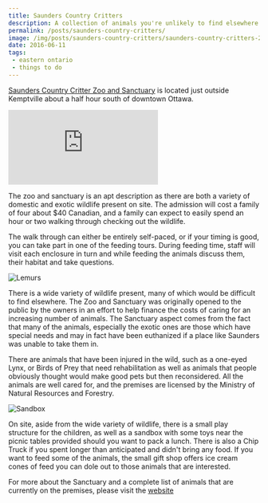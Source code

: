 ```yaml
---
title: Saunders Country Critters
description: A collection of animals you're unlikely to find elsewhere.
permalink: /posts/saunders-country-critters/
image: /img/posts/saunders-country-critters/saunders-country-critters-2.jpg
date: 2016-06-11
tags:
 - eastern ontario
 - things to do
---
```


[Saunders Country Critter Zoo and Sanctuary](http://saunderscountry.com "Saunders Country Critter Zoo and Sanctuary") is located just outside Kemptville about a half hour south of downtown Ottawa.


<div class="google-map">
<iframe src="https://www.google.com/maps/embed?pb=!1m18!1m12!1m3!1d2824.522774365735!2d-75.56132078458876!3d44.93303957909825!2m3!1f0!2f0!3f0!3m2!1i1024!2i768!4f13.1!3m3!1m2!1s0x4ccdc0176299a783%3A0xc7799277dd2a772d!2sSaunders+Country+Critters+Zoo+Sanctuary+%26+Garden+Center!5e0!3m2!1sen!2sca!4v1563800027389!5m2!1sen!2sca" frameborder="0" style="border:0" allowfullscreen></iframe>
</div>


The zoo and sanctuary is an apt description as there are both a variety of domestic and exotic wildlife present on site. The admission will cost a family of four about $40 Canadian, and a family can expect to easily spend an hour or two walking through checking out the wildlife. 

The walk through can either be entirely self-paced, or if your timing is good, you can take part in one of the feeding tours. During feeding time, staff will visit each enclosure in turn and while feeding the animals discuss them, their habitat and take questions. 


![Lemurs](/img/posts/saunders-country-critters/saunders-country-critters-1.jpg "Lemurs")


There is a wide variety of wildlife present, many of which would be difficult to find elsewhere. The Zoo and Sanctuary was originally opened to the public by the owners in an effort to help finance the costs of caring for an increasing number of animals. The Sanctuary aspect comes from the fact that many of the animals, especially the exotic ones are those which have special needs and may in fact have been euthanized if a place like Saunders was unable to take them in. 

There are animals that have been injured in the wild, such as a one-eyed Lynx, or Birds of Prey that need rehabilitation as well as animals that people obviously thought would make good pets but then reconsidered. All the animals are well cared for, and the premises are licensed by the Ministry of Natural Resources and Forestry. 


![Sandbox](/img/posts/saunders-country-critters/saunders-country-critters-3.jpg "Sandbox")


On site, aside from the wide variety of wildlife, there is a small play structure for the children, as well as a sandbox with some toys near the picnic tables provided should you want to pack a lunch. There is also a Chip Truck if you spent longer than anticipated and didn't bring any food. If you want to feed some of the animals, the small gift shop offers ice cream cones of feed you can dole out to those animals that are interested.

For more about the Sanctuary and a complete list of animals that are currently on the premises, please visit the [website](http://saunderscountry.com "Saunders Country Website")
